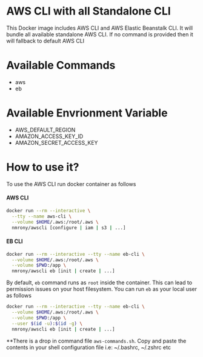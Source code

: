 AWS CLI with all Standalone CLI
================================
This Docker image includes AWS CLI and AWS Elastic Beanstalk CLI. It will bundle all available standalone AWS
CLI. If no command is provided then it will fallback to default AWS CLI

Available Commands
==================
- aws
- eb

Available Envrionment Variable
==============================
- AWS_DEFAULT_REGION
- AMAZON_ACCESS_KEY_ID
- AMAZON_SECRET_ACCESS_KEY

How to use it?
==============
To use the AWS CLI run docker container as follows

#### AWS CLI

```sh
docker run --rm --interactive \
  --tty --name aws-cli \
  --volume $HOME/.aws:/root/.aws \
  nmrony/awscli [configure | iam | s3 | ...]
```

#### EB CLI

```sh
docker run --rm --interactive --tty --name eb-cli \
  --volume $HOME/.aws:/root/.aws \
  --volume $PWD:/app \
  nmrony/awscli eb [init | create | ...]
```

By default, `eb` command runs as `root` inside the container. This can lead to permission issues on your host filesystem. You can run `eb` as your local user as follows

```sh
docker run --rm --interactive --tty --name eb-cli \
  --volume $HOME/.aws:/root/.aws \
  --volume $PWD:/app \
  --user $(id -u):$(id -g) \
  nmrony/awscli eb [init | create | ...]
```

**There is a drop in command file `aws-commands.sh`. Copy and paste the contents in your shell configuration file i.e: ~/.bashrc, ~/.zshrc etc